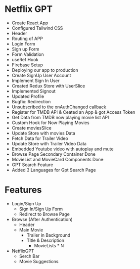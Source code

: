 # Netflix GPT

- Create React App
- Configured Tailwind CSS
- Header
- Routing of APP
- Login Form
- Sign up Form
- Form Validation
- useRef Hook
- Firebase Setup
- Deploying our app to production
- Create SignUp User Account
- Implement Sign In User
- Created Redux Store with UserSlice
- Implemented Signout
- Updated Profile
- Bugfix: Redirection
- Unsubscribed to the onAuthChanged callback
- Register for TMDB API & Ceated an App & got Access Token
- Get Data from TMDB now playing movie list API
- Custom Hook for Now Playing Movies
- Create moviesSlice
- Update Store with movies Data 
- Fetch Data for Trailer Video
- Update Store with Trailer Video Data
- Embedded Youtube video with autoplay and mute
- Browse Page Secondary Container Done
- MovieList and MovieCard Components Done
- GPT Search Feature
- Added 3 Languages for Gpt Search Page

# Features

- Login/Sign Up
   - Sign In/Sign Up Form
   - Redirect to Browse Page
- Browse (After Authentication)
   - Header
   - Main Movie
      - Trailer in Background
      - Title & Description
         - MovieLists * N
- NetflixGPT
   - Serch Bar
   - Movie Suggestions            
